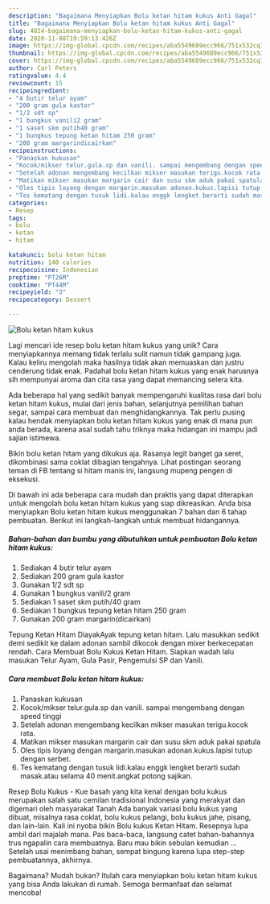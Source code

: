 ```yaml
---
description: "Bagaimana Menyiapkan Bolu ketan hitam kukus Anti Gagal"
title: "Bagaimana Menyiapkan Bolu ketan hitam kukus Anti Gagal"
slug: 4024-bagaimana-menyiapkan-bolu-ketan-hitam-kukus-anti-gagal
date: 2020-11-08T19:59:13.426Z
image: https://img-global.cpcdn.com/recipes/aba5549689ecc966/751x532cq70/bolu-ketan-hitam-kukus-foto-resep-utama.jpg
thumbnail: https://img-global.cpcdn.com/recipes/aba5549689ecc966/751x532cq70/bolu-ketan-hitam-kukus-foto-resep-utama.jpg
cover: https://img-global.cpcdn.com/recipes/aba5549689ecc966/751x532cq70/bolu-ketan-hitam-kukus-foto-resep-utama.jpg
author: Carl Peters
ratingvalue: 4.4
reviewcount: 15
recipeingredient:
- "4 butir telur ayam"
- "200 gram gula kastor"
- "1/2 sdt sp"
- "1 bungkus vanili2 gram"
- "1 saset skm putih40 gram"
- "1 bungkus tepung ketan hitam 250 gram"
- "200 gram margarindicairkan"
recipeinstructions:
- "Panaskan kukusan"
- "Kocok/mikser telur.gula.sp dan vanili. sampai mengembang dengan speed tinggi"
- "Setelah adonan mengembang kecilkan mikser masukan terigu.kocok rata."
- "Matikan mikser masukan margarin cair dan susu skm aduk pakai spatula"
- "Oles tipis loyang dengan margarin.masukan adonan.kukus.lapisi tutup dengan serbet."
- "Tes kematang dengan tusuk lidi.kalau enggk lengket berarti sudah masak.atau selama 40 menit.angkat potong sajikan."
categories:
- Resep
tags:
- bolu
- ketan
- hitam

katakunci: bolu ketan hitam 
nutrition: 140 calories
recipecuisine: Indonesian
preptime: "PT26M"
cooktime: "PT44M"
recipeyield: "3"
recipecategory: Dessert

---
```



![Bolu ketan hitam kukus](https://img-global.cpcdn.com/recipes/aba5549689ecc966/751x532cq70/bolu-ketan-hitam-kukus-foto-resep-utama.jpg)

Lagi mencari ide resep bolu ketan hitam kukus yang unik? Cara menyiapkannya memang tidak terlalu sulit namun tidak gampang juga. Kalau keliru mengolah maka hasilnya tidak akan memuaskan dan justru cenderung tidak enak. Padahal bolu ketan hitam kukus yang enak harusnya sih mempunyai aroma dan cita rasa yang dapat memancing selera kita.

Ada beberapa hal yang sedikit banyak mempengaruhi kualitas rasa dari bolu ketan hitam kukus, mulai dari jenis bahan, selanjutnya pemilihan bahan segar, sampai cara membuat dan menghidangkannya. Tak perlu pusing kalau hendak menyiapkan bolu ketan hitam kukus yang enak di mana pun anda berada, karena asal sudah tahu triknya maka hidangan ini mampu jadi sajian istimewa.

Bikin bolu ketan hitam yang dikukus aja. Rasanya legit banget ga seret, dikombinasi sama coklat dibagian tengahnya. Lihat postingan seorang teman di FB tentang si hitam manis ini, langsung mupeng pengen di eksekusi.


Di bawah ini ada beberapa cara mudah dan praktis yang dapat diterapkan untuk mengolah bolu ketan hitam kukus yang siap dikreasikan. Anda bisa menyiapkan Bolu ketan hitam kukus menggunakan 7 bahan dan 6 tahap pembuatan. Berikut ini langkah-langkah untuk membuat hidangannya.

<!--inarticleads1-->

##### Bahan-bahan dan bumbu yang dibutuhkan untuk pembuatan Bolu ketan hitam kukus:

1. Sediakan 4 butir telur ayam
1. Sediakan 200 gram gula kastor
1. Gunakan 1/2 sdt sp
1. Gunakan 1 bungkus vanili/2 gram
1. Sediakan 1 saset skm putih/40 gram
1. Sediakan 1 bungkus tepung ketan hitam 250 gram
1. Gunakan 200 gram margarin(dicairkan)


Tepung Ketan Hitam DiayakAyak tepung ketan hitam. Lalu masukkan sedikit demi sedikit ke dalam adonan sambil dikocok dengan mixer berkecepatan rendah. Cara Membuat Bolu Kukus Ketan Hitam. Siapkan wadah lalu masukan Telur Ayam, Gula Pasir, Pengemulsi SP dan Vanili. 

<!--inarticleads2-->

##### Cara membuat Bolu ketan hitam kukus:

1. Panaskan kukusan
1. Kocok/mikser telur.gula.sp dan vanili. sampai mengembang dengan speed tinggi
1. Setelah adonan mengembang kecilkan mikser masukan terigu.kocok rata.
1. Matikan mikser masukan margarin cair dan susu skm aduk pakai spatula
1. Oles tipis loyang dengan margarin.masukan adonan.kukus.lapisi tutup dengan serbet.
1. Tes kematang dengan tusuk lidi.kalau enggk lengket berarti sudah masak.atau selama 40 menit.angkat potong sajikan.


Resep Bolu Kukus - Kue basah yang kita kenal dengan bolu kukus merupakan salah satu cemilan tradisional Indonesia yang merakyat dan digemari oleh masyarakat Tanah Ada banyak variasi bolu kukus yang dibuat, misalnya rasa coklat, bolu kukus pelangi, bolu kukus jahe, pisang, dan lain-lain. Kali ini nyoba bikin Bolu kukus Ketan Hitam. Resepnya lupa ambil dari majalah mana. Pas baca-baca, langsung catet bahan-bahannya trus ngapalin cara membuatnya. Baru mau bikin sebulan kemudian … Setelah usai menimbang bahan, sempat bingung karena lupa step-step pembuatannya, akhirnya. 

Bagaimana? Mudah bukan? Itulah cara menyiapkan bolu ketan hitam kukus yang bisa Anda lakukan di rumah. Semoga bermanfaat dan selamat mencoba!
